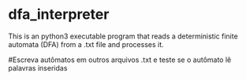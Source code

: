 # dfa_interpreter
This is an python3 executable program that reads a deterministic finite automata (DFA)  from a .txt file and processes it.

#Escreva autômatos em outros arquivos .txt e teste se o autômato lê palavras inseridas
